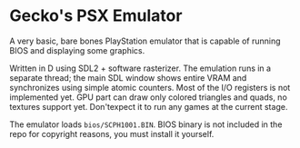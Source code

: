# Gecko's PSX Emulator

A very basic, bare bones PlayStation emulator that is capable of running BIOS and displaying some graphics. 

Written in D using SDL2 + software rasterizer. The emulation runs in a separate thread; the main SDL window shows entire VRAM and synchronizes using simple atomic counters. Most of the I/O registers is not implemented yet. GPU part can draw only colored triangles and quads, no textures support yet. Don'texpect it to run any games at the current stage.

The emulator loads `bios/SCPH1001.BIN`. BIOS binary is not included in the repo for copyright reasons, you must install it yourself.
